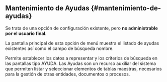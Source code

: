 ## Mantenimiento de Ayudas {#mantenimiento-de-ayudas}

Se trata de una opción de configuración existente, pero **no administrable por el usuario final**.

La pantalla principal de esta opción de menú muestra el listado de ayudas existentes así como el campo de búsqueda nombre.

Permite establecer los datos a representar y los criterios de búsqueda en las pantallas tipo AYUDA. Las Ayudas son un recurso auxiliar del sistema que permiten listar y seleccionar elementos de tablas maestras, necesarios para la gestión de otras entidades, documentos o procesos.